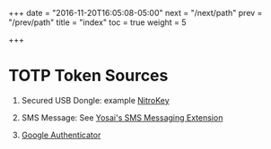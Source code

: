 +++
date = "2016-11-20T16:05:08-05:00"
next = "/next/path"
prev = "/prev/path"
title = "index"
toc = true
weight = 5

+++

# TOTP Token Sources

1. Secured USB Dongle: example [NitroKey](http://www.nitrokey.com)

2. SMS Message:  See [Yosai's SMS Messaging Extension](https://github.com/YosaiProject/yosai_totp_sms)

3. [Google Authenticator](https://play.google.com/store/apps/details?id=com.google.android.apps.authenticator2&hl=en)
